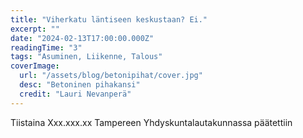 ```yaml
---
title: "Viherkatu läntiseen keskustaan? Ei."
excerpt: ""
date: "2024-02-13T17:00:00.000Z"
readingTime: "3"
tags: "Asuminen, Liikenne, Talous"
coverImage:
  url: "/assets/blog/betonipihat/cover.jpg"
  desc: "Betoninen pihakansi"
  credit: "Lauri Nevanperä"
---
```


Tiistaina Xxx.xxx.xx Tampereen Yhdyskuntalautakunnassa päätettiin 